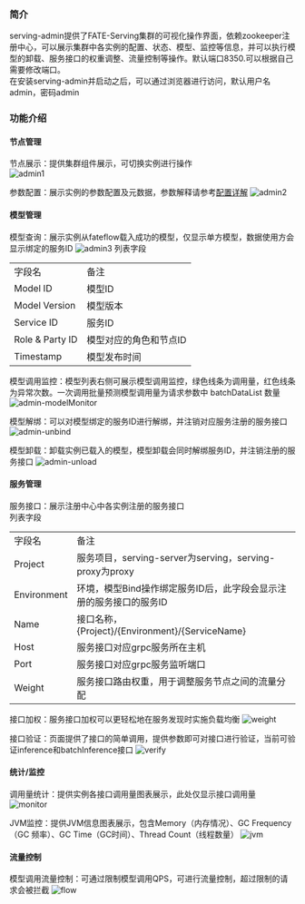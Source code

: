 ### 简介
serving-admin提供了FATE-Serving集群的可视化操作界面，依赖zookeeper注册中心，可以展示集群中各实例的配置、状态、模型、监控等信息，并可以执行模型的卸载、服务接口的权重调整、流量控制等操作。默认端口8350.可以根据自己需要修改端口。  
在安装serving-admin并启动之后，可以通过浏览器进行访问，默认用户名 admin，密码admin

### 功能介绍
#### 节点管理
节点展示：提供集群组件展示，可切换实例进行操作  
![admin1](..\img\admin1.jpg)

参数配置：展示实例的参数配置及元数据，参数解释请参考[配置详解](..\config\admin.md)
![admin2](..\img\admin2.jpg)

#### 模型管理
模型查询：展示实例从fateflow载入成功的模型，仅显示单方模型，数据使用方会显示绑定的服务ID
![admin3](..\img\admin-model.jpg)
列表字段
<table>
  <tr>
    <td>字段名</td>
    <td>备注</td>
  </tr>
  <tr>
    <td>Model ID</td>
    <td>模型ID</td>
  </tr>
  <tr>
    <td>Model Version</td>
    <td>模型版本</td>
  </tr>
  <tr>
    <td>Service ID</td>
    <td>服务ID</td>
  </tr>
  <tr>
    <td>Role & Party ID</td>
    <td>模型对应的角色和节点ID</td>
  </tr>
  <tr>
    <td>Timestamp</td>
    <td>模型发布时间</td>
  </tr>
</table>

模型调用监控：模型列表右侧可展示模型调用监控，绿色线条为调用量，红色线条为异常次数。一次调用批量预测模型调用量为请求参数中 batchDataList 数量
![admin-modelMonitor](..\img\model_monitor.jpg)

模型解绑：可以对模型绑定的服务ID进行解绑，并注销对应服务注册的服务接口
![admin-unbind](..\img\unbind.jpg)

模型卸载：卸载实例已载入的模型，模型卸载会同时解绑服务ID，并注销注册的服务接口
![admin-unload](..\img\unload.jpg)

#### 服务管理
服务接口：展示注册中心中各实例注册的服务接口  
列表字段  
<table>
  <tr>
    <td>字段名</td>
    <td>备注</td>
  </tr>
  <tr>
    <td>Project</td>
    <td>服务项目，serving-server为serving，serving-proxy为proxy</td>
  </tr>
  <tr>
    <td>Environment</td>
    <td>环境，模型Bind操作绑定服务ID后，此字段会显示注册的服务接口的服务ID</td>
  </tr>
  <tr>
    <td>Name</td>
    <td>接口名称，{Project}/{Environment}/{ServiceName}</td>
  </tr>
  <tr>
    <td>Host</td>
    <td>服务接口对应grpc服务所在主机</td>
  </tr>
  <tr>
    <td>Port</td>
    <td>服务接口对应grpc服务监听端口</td>
  </tr>
  <tr>
    <td>Weight</td>
    <td>服务接口路由权重，用于调整服务节点之间的流量分配</td>
  </tr>
</table>

接口加权：服务接口加权可以更轻松地在服务发现时实施负载均衡
![weight](../img/weight.jpg)

接口验证：页面提供了接口的简单调用，提供参数即可对接口进行验证，当前可验证inference和batchInference接口
![verify](../img/verify.jpg)

#### 统计/监控
调用量统计：提供实例各接口调用量图表展示，此处仅显示接口调用量
![monitor](../img/monitor.jpg)

JVM监控：提供JVM信息图表展示，包含Memory（内存情况）、GC Frequency（GC 频率）、GC Time（GC时间）、Thread Count（线程数量）
![jvm](../img/jvm.jpg)

#### 流量控制
模型调用流量控制：可通过限制模型调用QPS，可进行流量控制，超过限制的请求会被拦截
![flow](../img/flowControl.jpg)